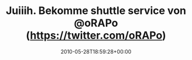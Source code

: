 ---
retweeted: false
source: <a href="http://twitter.com" rel="nofollow">Twitter Web Client</a>
entities:
  hashtags: []
  symbols: []
  user_mentions:
  - name: Rap
    screen_name: oRAPo
    indices:
    - '36'
    - '42'
    id_str: '102157232'
    id: '102157232'
  urls: []
display_text_range:
- '0'
- '79'
favorite_count: '0'
id_str: '14925822433'
truncated: false
retweet_count: '0'
id: '14925822433'
created_at: Fri May 28 18:59:28 +0000 2010
favorited: false
full_text: Juiiih. Bekomme shuttle service von [@oRAPo](https://twitter.com/oRAPo)
  - dann gleich ab ins Paris Syndrome.
lang: de
tags:
- pesos/twitter
date: '2010-05-28T18:59:28+00:00'
src: https://twitter.com/bascht/status/14925822433
original_url: https://twitter.com/bascht/status/14925822433
type: twitter_tweet
text: Juiiih. Bekomme shuttle service von [@oRAPo](https://twitter.com/oRAPo) - dann
  gleich ab ins Paris Syndrome.
title: 'Juiiih. Bekomme shuttle service von @oRAPo (https://twitter.com/oRAPo) '

---
